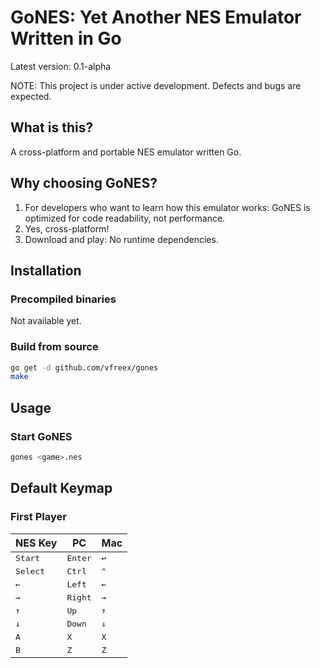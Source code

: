 # GoNES: Yet Another NES Emulator Written in Go

Latest version: 0.1-alpha

NOTE: This project is under active development.
Defects and bugs are expected.

## What is this?

A cross-platform and portable NES emulator written Go.

## Why choosing GoNES?

1. For developers who want to learn how this emulator works:  GoNES is optimized for code readability, not performance.
2. Yes, cross-platform!
3. Download and play: No runtime dependencies.

## Installation

### Precompiled binaries
Not available yet.

### Build from source
```sh
go get -d github.com/vfreex/gones
make
```

## Usage
### Start GoNES
```sh
gones <game>.nes
```
## Default Keymap
### First Player
| NES Key           | PC               | Mac          |
|-------------------|------------------|--------------|
| <kbd>Start</kbd>  | <kbd>Enter</kbd> | <kbd>↩</kbd> |
| <kbd>Select</kbd> | <kbd>Ctrl</kbd>  | <kbd>⌃</kbd> |
| <kbd>←</kbd>      | <kbd>Left</kbd>  | <kbd>←</kbd> |
| <kbd>→</kbd>      | <kbd>Right</kbd> | <kbd>→</kbd> |
| <kbd>↑</kbd>      | <kbd>Up</kbd>    | <kbd>↑</kbd> |
| <kbd>↓</kbd>      | <kbd>Down</kbd>  | <kbd>↓</kbd> |
| <kbd>A</kbd>      | <kbd>X</kbd>     | <kbd>X</kbd> |
| <kbd>B</kbd>      | <kbd>Z</kbd>     | <kbd>Z</kbd> |


